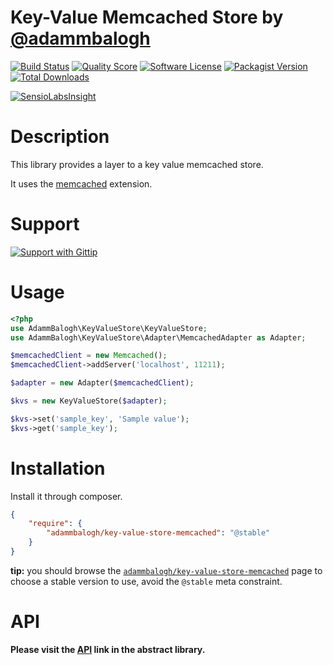 # Key-Value Memcached Store by [@adammbalogh](http://twitter.com/adammbalogh)

[![Build Status](https://img.shields.io/travis/adammbalogh/key-value-store-memcached/master.svg?style=flat)](https://travis-ci.org/adammbalogh/key-value-store-memcached)
[![Quality Score](https://img.shields.io/scrutinizer/g/adammbalogh/key-value-store-memcached.svg?style=flat)](https://scrutinizer-ci.com/g/adammbalogh/key-value-store-memcached)
[![Software License](https://img.shields.io/badge/license-MIT-blue.svg?style=flat)](LICENSE)
[![Packagist Version](https://img.shields.io/packagist/v/adammbalogh/key-value-store-memcached.svg?style=flat)](https://packagist.org/packages/adammbalogh/key-value-store-memcached)
[![Total Downloads](https://img.shields.io/packagist/dt/adammbalogh/key-value-store-memcached.svg?style=flat)](https://packagist.org/packages/adammbalogh/key-value-store-memcached)

[![SensioLabsInsight](https://insight.sensiolabs.com/projects/8c151f77-b059-400b-bead-b47bd8cc69cc/small.png)](https://insight.sensiolabs.com/projects/8c151f77-b059-400b-bead-b47bd8cc69cc)

# Description

This library provides a layer to a key value memcached store.

It uses the [memcached](http://hu1.php.net/manual/en/book.memcached.php) extension.

# Support

[![Support with Gittip](http://img.shields.io/gittip/adammbalogh.svg?style=flat)](https://www.gittip.com/adammbalogh/)

# Usage

```php
<?php
use AdammBalogh\KeyValueStore\KeyValueStore;
use AdammBalogh\KeyValueStore\Adapter\MemcachedAdapter as Adapter;

$memcachedClient = new Memcached();
$memcachedClient->addServer('localhost', 11211);

$adapter = new Adapter($memcachedClient);

$kvs = new KeyValueStore($adapter);

$kvs->set('sample_key', 'Sample value');
$kvs->get('sample_key');
```

# Installation

Install it through composer.

```json
{
    "require": {
        "adammbalogh/key-value-store-memcached": "@stable"
    }
}
```

**tip:** you should browse the [`adammbalogh/key-value-store-memcached`](https://packagist.org/packages/adammbalogh/key-value-store-memcached)
page to choose a stable version to use, avoid the `@stable` meta constraint.

# API

**Please visit the [API](https://github.com/adammbalogh/key-value-store/blob/master/readme.md#api) link in the abstract library.**
